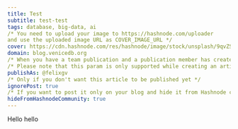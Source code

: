 ```yaml
---
title: Test
subtitle: test-test
tags: database, big-data, ai
/* You need to upload your image to https://hashnode.com/uploader 
and use the uploaded image URL as COVER_IMAGE_URL */ 
cover: https://cdn.hashnode.com/res/hashnode/image/stock/unsplash/9qvZSH_NOQs/upload/382ec8c65497539bec65bf51688f5346.jpeg?w=1600&h=840&fit=crop&crop=entropy&auto=compress,format&format=webp
domain: blog.venicedb.org
/* When you have a team publication and a publication member has created an article */ 
/* Please note that this param is only supported while creating an article and not updating */ 
publishAs: @felixgv 
/* Only if you don't want this article to be published yet */ 
ignorePost: true
/* If you want to post it only on your blog and hide it from Hashnode community feed */
hideFromHashnodeCommunity: true
---
```


Hello hello
